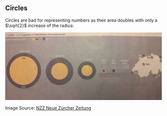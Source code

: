 ## Circles

Circles are bad for representing numbers as their area doubles with only a
$\sqrt{2}$ increase of the radius:

![Image source: NZZ Neue Zürcher Zeitung](https://raw.githubusercontent.com/MartinThoma/bad-stats/master/flughaefen-und-flugplaetze.jpg)

Image Source: [NZZ Neue Zürcher Zeitung](https://www.facebook.com/nzz/)
